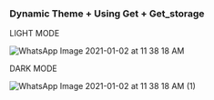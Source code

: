 ### **Dynamic Theme + Using Get + Get_storage**

LIGHT MODE

![WhatsApp Image 2021-01-02 at 11 38 18 AM](https://user-images.githubusercontent.com/66554769/103451993-bbb51180-4cf0-11eb-8b39-cbc580ddc4c8.jpeg)

DARK MODE

![WhatsApp Image 2021-01-02 at 11 38 18 AM (1)](https://user-images.githubusercontent.com/66554769/103451994-bce63e80-4cf0-11eb-9449-8a2bfcffbbe3.jpeg)


